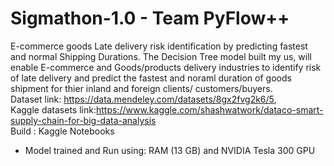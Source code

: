 # Sigmathon-1.0 - Team PyFlow++
E-commerce goods Late delivery risk identification by predicting fastest and normal Shipping Durations. The Decision Tree model built my us, will enable E-commerce and Goods/products delivery industries to identify risk of late delivery and predict the fastest and noraml duration of goods shipment for thier inland and foreign clients/ customers/buyers.<br>
Dataset link: https://data.mendeley.com/datasets/8gx2fvg2k6/5, <br> 
Kaggle datasets link:https://www.kaggle.com/shashwatwork/dataco-smart-supply-chain-for-big-data-analysis<br>
Build : Kaggle Notebooks
* Model trained and Run using: RAM (13 GB) and NVIDIA Tesla 300 GPU
